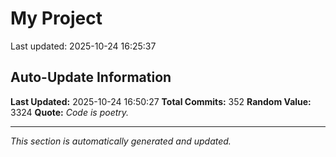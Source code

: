# My Project


Last updated: 2025-10-24 16:25:37







































































































































































































































































































































































































































































































































































































































































































































































## Auto-Update Information

**Last Updated:** 2025-10-24 16:50:27
**Total Commits:** 352
**Random Value:** 3324
**Quote:** _Code is poetry._

---
_This section is automatically generated and updated._